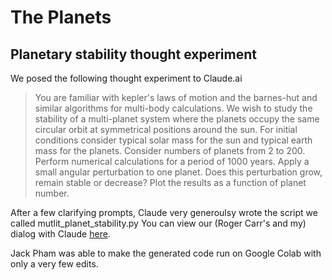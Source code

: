 # The Planets
## Planetary stability thought experiment

We posed the following thought experiment to Claude.ai
>You are familiar with kepler's laws of motion and the barnes-hut and similar algorithms for multi-body calculations. We wish to study the stability of a multi-planet system where the planets occupy the same circular orbit at symmetrical positions around the sun. For initial conditions consider typical solar mass for the sun and typical earth mass for the planets. Consider numbers of planets from 2 to 200. Perform numerical calculations for a period of 1000 years. Apply a small angular perturbation to one planet. Does this perturbation grow, remain stable or decrease? Plot the results as a function of planet number.

After a few clarifying prompts, Claude very generoulsy wrote the script we called mutlit_planet_stability.py You can view our (Roger Carr's and my) dialog with Claude [here](https://claude.ai/chat/5e2c6767-b16d-4833-86a6-f2bfede7fa88).

Jack Pham was able to make the generated code run on Google Colab with only a very few edits.

